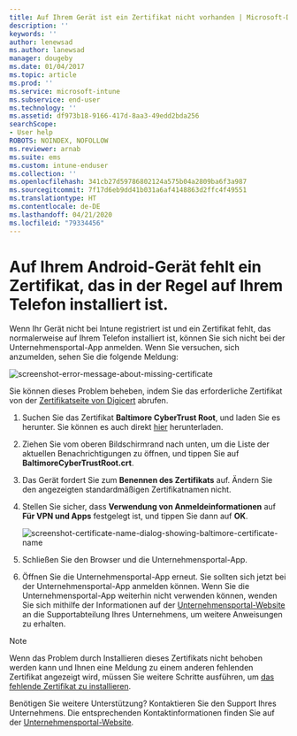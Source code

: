 ```yaml
---
title: Auf Ihrem Gerät ist ein Zertifikat nicht vorhanden | Microsoft-Dokumentation
description: ''
keywords: ''
author: lenewsad
ms.author: lanewsad
manager: dougeby
ms.date: 01/04/2017
ms.topic: article
ms.prod: ''
ms.service: microsoft-intune
ms.subservice: end-user
ms.technology: ''
ms.assetid: df973b18-9166-417d-8aa3-49edd2bda256
searchScope:
- User help
ROBOTS: NOINDEX, NOFOLLOW
ms.reviewer: arnab
ms.suite: ems
ms.custom: intune-enduser
ms.collection: ''
ms.openlocfilehash: 341cb27d59786802124a575b04a2809ba6f3a987
ms.sourcegitcommit: 7f17d6eb9dd41b031a6af4148863d2ffc4f49551
ms.translationtype: HT
ms.contentlocale: de-DE
ms.lasthandoff: 04/21/2020
ms.locfileid: "79334456"
---
```

# <a name="your-android-device-is-missing-a-certificate-that-usually-comes-installed-on-your-phone"></a>Auf Ihrem Android-Gerät fehlt ein Zertifikat, das in der Regel auf Ihrem Telefon installiert ist.

Wenn Ihr Gerät nicht bei Intune registriert ist und ein Zertifikat fehlt, das normalerweise auf Ihrem Telefon installiert ist, können Sie sich nicht bei der Unternehmensportal-App anmelden. Wenn Sie versuchen, sich anzumelden, sehen Sie die folgende Meldung:

![screenshot-error-message-about-missing-certificate](./media/andr-cert_install-1-cert_missing.png)

Sie können dieses Problem beheben, indem Sie das erforderliche Zertifikat von der [Zertifikatseite von Digicert](https://www.digicert.com/digicert-root-certificates.htm) abrufen.

1. Suchen Sie das Zertifikat __Baltimore CyberTrust Root__, und laden Sie es herunter. Sie können es auch direkt [hier](https://www.digicert.com/CACerts/BaltimoreCyberTrustRoot.crt) herunterladen.

2. Ziehen Sie vom oberen Bildschirmrand nach unten, um die Liste der aktuellen Benachrichtigungen zu öffnen, und tippen Sie auf **BaltimoreCyberTrustRoot.crt**.

3. Das Gerät fordert Sie zum **Benennen des Zertifikats** auf. Ändern Sie den angezeigten standardmäßigen Zertifikatnamen nicht.

4. Stellen Sie sicher, dass **Verwendung von Anmeldeinformationen** auf **Für VPN und Apps** festgelegt ist, und tippen Sie dann auf **OK**.

    ![screenshot-certificate-name-dialog-showing-baltimore-certificate-name](./media/andr-cert_install-2-add_cert_name.png)

5. Schließen Sie den Browser und die Unternehmensportal-App.

6. Öffnen Sie die Unternehmensportal-App erneut. Sie sollten sich jetzt bei der Unternehmensportal-App anmelden können. Wenn Sie die Unternehmensportal-App weiterhin nicht verwenden können, wenden Sie sich mithilfe der Informationen auf der [Unternehmensportal-Website](https://go.microsoft.com/fwlink/?linkid=2010980) an die Supportabteilung Ihres Unternehmens, um weitere Anweisungen zu erhalten.

>[!NOTE]
> Wenn das Problem durch Installieren dieses Zertifikats nicht behoben werden kann und Ihnen eine Meldung zu einem anderen fehlenden Zertifikat angezeigt wird, müssen Sie weitere Schritte ausführen, um [das fehlende Zertifikat zu installieren](your-device-is-missing-an-IT-required-certificate-android.md).

Benötigen Sie weitere Unterstützung? Kontaktieren Sie den Support Ihres Unternehmens. Die entsprechenden Kontaktinformationen finden Sie auf der [Unternehmensportal-Website](https://go.microsoft.com/fwlink/?linkid=2010980).
